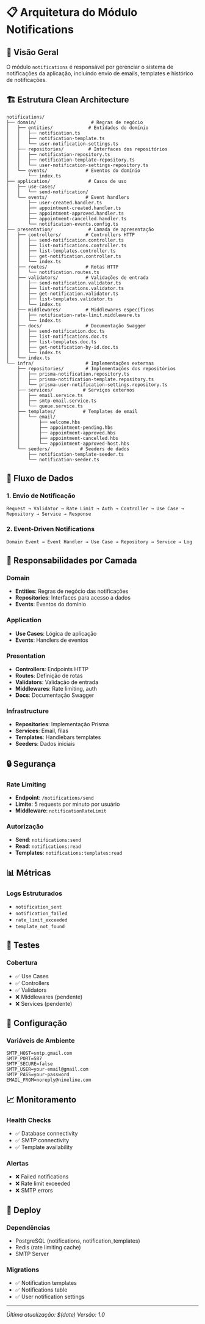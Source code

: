 # 📋 Arquitetura do Módulo Notifications

## 🎯 Visão Geral

O módulo `notifications` é responsável por gerenciar o sistema de notificações da aplicação, incluindo envio de emails, templates e histórico de notificações.

## 🏗️ Estrutura Clean Architecture

```
notifications/
├── domain/                    # Regras de negócio
│   ├── entities/             # Entidades do domínio
│   │   ├── notification.ts
│   │   ├── notification-template.ts
│   │   └── user-notification-settings.ts
│   ├── repositories/         # Interfaces dos repositórios
│   │   ├── notification-repository.ts
│   │   ├── notification-template-repository.ts
│   │   └── user-notification-settings-repository.ts
│   └── events/              # Eventos do domínio
│       └── index.ts
├── application/              # Casos de uso
│   ├── use-cases/
│   │   └── send-notification/
│   └── events/              # Event handlers
│       ├── user-created.handler.ts
│       ├── appointment-created.handler.ts
│       ├── appointment-approved.handler.ts
│       ├── appointment-cancelled.handler.ts
│       └── notification-events.config.ts
├── presentation/             # Camada de apresentação
│   ├── controllers/         # Controllers HTTP
│   │   ├── send-notification.controller.ts
│   │   ├── list-notifications.controller.ts
│   │   ├── list-templates.controller.ts
│   │   ├── get-notification.controller.ts
│   │   └── index.ts
│   ├── routes/              # Rotas HTTP
│   │   └── notification.routes.ts
│   ├── validators/          # Validações de entrada
│   │   ├── send-notification.validator.ts
│   │   ├── list-notifications.validator.ts
│   │   ├── get-notification.validator.ts
│   │   ├── list-templates.validator.ts
│   │   └── index.ts
│   ├── middlewares/         # Middlewares específicos
│   │   ├── notification-rate-limit.middleware.ts
│   │   └── index.ts
│   ├── docs/                # Documentação Swagger
│   │   ├── send-notification.doc.ts
│   │   ├── list-notifications.doc.ts
│   │   ├── list-templates.doc.ts
│   │   ├── get-notification-by-id.doc.ts
│   │   └── index.ts
│   └── index.ts
└── infra/                   # Implementações externas
    ├── repositories/        # Implementações dos repositórios
    │   ├── prisma-notification.repository.ts
    │   ├── prisma-notification-template.repository.ts
    │   └── prisma-user-notification-settings.repository.ts
    ├── services/           # Serviços externos
    │   ├── email.service.ts
    │   ├── smtp-email.service.ts
    │   └── queue.service.ts
    ├── templates/          # Templates de email
    │   └── email/
    │       ├── welcome.hbs
    │       ├── appointment-pending.hbs
    │       ├── appointment-approved.hbs
    │       ├── appointment-cancelled.hbs
    │       └── appointment-approved-host.hbs
    └── seeders/           # Seeders de dados
        ├── notification-template-seeder.ts
        └── notification-seeder.ts
```

## 🔄 Fluxo de Dados

### 1. Envio de Notificação

```
Request → Validator → Rate Limit → Auth → Controller → Use Case → Repository → Service → Response
```

### 2. Event-Driven Notifications

```
Domain Event → Event Handler → Use Case → Repository → Service → Log
```

## 🎯 Responsabilidades por Camada

### Domain

- **Entities**: Regras de negócio das notificações
- **Repositories**: Interfaces para acesso a dados
- **Events**: Eventos do domínio

### Application

- **Use Cases**: Lógica de aplicação
- **Events**: Handlers de eventos

### Presentation

- **Controllers**: Endpoints HTTP
- **Routes**: Definição de rotas
- **Validators**: Validação de entrada
- **Middlewares**: Rate limiting, auth
- **Docs**: Documentação Swagger

### Infrastructure

- **Repositories**: Implementação Prisma
- **Services**: Email, filas
- **Templates**: Handlebars templates
- **Seeders**: Dados iniciais

## 🔒 Segurança

### Rate Limiting

- **Endpoint**: `/notifications/send`
- **Limite**: 5 requests por minuto por usuário
- **Middleware**: `notificationRateLimit`

### Autorização

- **Send**: `notifications:send`
- **Read**: `notifications:read`
- **Templates**: `notifications:templates:read`

## 📊 Métricas

### Logs Estruturados

- `notification_sent`
- `notification_failed`
- `rate_limit_exceeded`
- `template_not_found`

## 🧪 Testes

### Cobertura

- ✅ Use Cases
- ✅ Controllers
- ✅ Validators
- ❌ Middlewares (pendente)
- ❌ Services (pendente)

## 🔧 Configuração

### Variáveis de Ambiente

```env
SMTP_HOST=smtp.gmail.com
SMTP_PORT=587
SMTP_SECURE=false
SMTP_USER=your-email@gmail.com
SMTP_PASS=your-password
EMAIL_FROM=noreply@nineline.com
```

## 📈 Monitoramento

### Health Checks

- ✅ Database connectivity
- ✅ SMTP connectivity
- ✅ Template availability

### Alertas

- ❌ Failed notifications
- ❌ Rate limit exceeded
- ❌ SMTP errors

## 🚀 Deploy

### Dependências

- PostgreSQL (notifications, notification_templates)
- Redis (rate limiting cache)
- SMTP Server

### Migrations

- ✅ Notification templates
- ✅ Notifications table
- ✅ User notification settings

---

_Última atualização: $(date)_
_Versão: 1.0_
